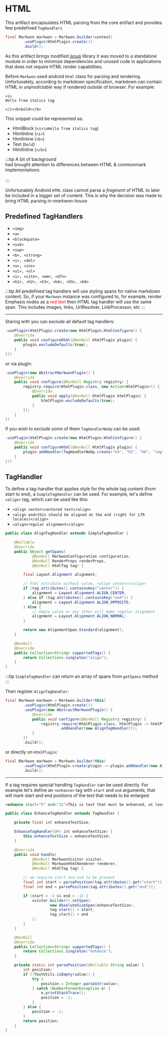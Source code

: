 # HTML

<MavenBadge4 :artifact="'html'" />

This artifact encapsulates HTML parsing from the core artifact and provides
few predefined `TagHandlers`

```java
final Markwon markwon = Markwon.builder(context)
        .usePlugin(HtmlPlugin.create())
        .build();
```

As this artifact brings modified [jsoup](https://github.com/jhy/jsoup) library 
it was moved to a standalone module in order to minimize dependencies and unused code
in applications that does not require HTML render capabilities.

Before <Badge text="2.0.0" /> `Markwon` used android `Html` class for parsing and
rendering. Unfortunately, according to markdown specification, markdown can contain
HTML in _unpredictable_ way if rendered _outside_ of browser. For example:

```markdown{4}
<i>
Hello from italics tag

</i><b>bold></b>
```

This snippet could be represented as:
* HtmlBlock (`<i>\nHello from italics tag`)
* HtmlInline (`<i>`)
* HtmlInline (`<b>`)
* Text (`bold`)
* HtmlInline (`</b>`)

:::tip A bit of background
<br>
<GithubIssue id="52" displayName="This issue" /> had brought attention to differences between HTML &amp; commonmark implementations. <br><br>
:::

Unfortunately Android `HTML` class cannot parse a _fragment_ of HTML to later
be included in a bigger set of content. This is why the decision was made to bring
HTML parsing _in-markwon-house_

## Predefined TagHandlers
* `<img>`
* `<a>`
* `<blockquote>`
* `<sub>`
* `<sup>`
* `<b>, <strong>`
* `<s>, <del>`
* `<u>, <ins>`
* `<ul>, <ol>`
* `<i>, <cite>, <em>, <dfn>`
* `<h1>, <h2>, <h3>, <h4>, <h5>, <h6>`

:::tip
All predefined tag handlers will use styling spans for native markdown content.
So, if your `Markwon` instance was configured to, for example, render Emphasis
nodes as a <span style="color: #FF0000">red text</span> then HTML tag handler will
use the same span. This includes images, links, UrlResolver, LinkProcessor, etc
:::

---

Staring with <Badge text="4.0.0" /> you can exclude all default tag handlers:

```java
.usePlugin(HtmlPlugin.create(new HtmlPlugin.HtmlConfigure() {
    @Override
    public void configureHtml(@NonNull HtmlPlugin plugin) {
        plugin.excludeDefaults(true);
    }
}))
```

or via plugin:

```java
.usePlugin(new AbstractMarkwonPlugin() {
    @Override
    public void configure(@NonNull Registry registry) {
        registry.require(HtmlPlugin.class, new Action<HtmlPlugin>() {
            @Override
            public void apply(@NonNull HtmlPlugin htmlPlugin) {
                htmlPlugin.excludeDefaults(true);
            }
        });
    }
})
```

If you wish to exclude some of them `TagHandlerNoOp` can be used:

```java
.usePlugin(HtmlPlugin.create(new HtmlPlugin.HtmlConfigure() {
    @Override
    public void configureHtml(@NonNull HtmlPlugin plugin) {
        plugin.addHandler(TagHandlerNoOp.create("h4", "h5", "h6", "img"));
    }
}))
```

## TagHandler

To define a tag-handler that applies style for the whole tag content (from start to end),
a `SimpleTagHandler` can be used. For example, let's define `<align>` tag, which can be used
like this:

* `<align center>centered text</align>`
* `<align end>this should be aligned at the end (right for LTR locales)</align>`
* `<align>regular alignment</align>`

```java
public class AlignTagHandler extends SimpleTagHandler {

    @Nullable
    @Override
    public Object getSpans(
            @NonNull MarkwonConfiguration configuration,
            @NonNull RenderProps renderProps,
            @NonNull HtmlTag tag) {

        final Layout.Alignment alignment;

        // html attribute without value, <align center></align>
        if (tag.attributes().containsKey("center")) {
            alignment = Layout.Alignment.ALIGN_CENTER;
        } else if (tag.attributes().containsKey("end")) {
            alignment = Layout.Alignment.ALIGN_OPPOSITE;
        } else {
            // empty value or any other will make regular alignment
            alignment = Layout.Alignment.ALIGN_NORMAL;
        }

        return new AlignmentSpan.Standard(alignment);
    }

    @NonNull
    @Override
    public Collection<String> supportedTags() {
        return Collections.singleton("align");
    }
}
```

:::tip
`SimpleTagHandler` can return an array of spans from `getSpans` method
:::

Then register `AlignTagHandler`:

```java
final Markwon markwon = Markwon.builder(this)
        .usePlugin(HtmlPlugin.create())
        .usePlugin(new AbstractMarkwonPlugin() {
            @Override
            public void configure(@NonNull Registry registry) {
                registry.require(HtmlPlugin.class, htmlPlugin -> htmlPlugin
                        .addHandler(new AlignTagHandler());
            }
        })
        .build();
```

or directly on `HtmlPlugin`:

```java
final Markwon markwon = Markwon.builder(this)
        .usePlugin(HtmlPlugin.create(plugin -> plugin.addHandler(new AlignTagHandler())))
        .build();
```

---

If a tag requires special handling `TagHandler` can be used directly. For example
let's define an `<enhance>` tag with `start` and `end` arguments, that will mark
start and end positions of the text that needs to be enlarged:

```html
<enhance start="5" end="12">This is text that must be enhanced, at least a part of it</enhance>
```


```java
public class EnhanceTagHandler extends TagHandler {

    private final int enhanceTextSize;

    EnhanceTagHandler(@Px int enhanceTextSize) {
        this.enhanceTextSize = enhanceTextSize;
    }

    @Override
    public void handle(
            @NonNull MarkwonVisitor visitor,
            @NonNull MarkwonHtmlRenderer renderer,
            @NonNull HtmlTag tag) {

        // we require start and end to be present
        final int start = parsePosition(tag.attributes().get("start"));
        final int end = parsePosition(tag.attributes().get("end"));

        if (start > -1 && end > -1) {
            visitor.builder().setSpan(
                    new AbsoluteSizeSpan(enhanceTextSize),
                    tag.start() + start,
                    tag.start() + end
            );
        }
    }

    @NonNull
    @Override
    public Collection<String> supportedTags() {
        return Collections.singleton("enhance");
    }

    private static int parsePosition(@Nullable String value) {
        int position;
        if (!TextUtils.isEmpty(value)) {
            try {
                position = Integer.parseInt(value);
            } catch (NumberFormatException e) {
                e.printStackTrace();
                position = -1;
            }
        } else {
            position = -1;
        }
        return position;
    }
}
```